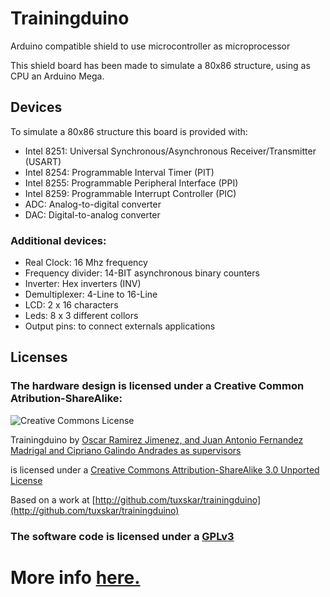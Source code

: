 # Trainingduino

Arduino compatible shield to use microcontroller as microprocessor

This shield board has been made to simulate a 80x86 structure, using as CPU an Arduino Mega.

## Devices

To simulate a 80x86 structure this board is provided with:
* Intel 8251: Universal Synchronous/Asynchronous Receiver/Transmitter (USART)
* Intel 8254: Programmable Interval Timer (PIT)
* Intel 8255: Programmable Peripheral Interface (PPI)
* Intel 8259: Programmable Interrupt Controller (PIC)
* ADC: Analog-to-digital converter
* DAC: Digital-to-analog converter

### Additional devices:

* Real Clock: 16 Mhz frequency 
* Frequency divider: 14-BIT asynchronous binary counters
* Inverter: Hex inverters (INV)
* Demultiplexer: 4-Line to 16-Line
* LCD: 2 x 16 characters
* Leds: 8 x 3 different collors
* Output pins: to connect externals applications

## Licenses

### The hardware design is licensed under a Creative Common Atribution-ShareAlike:
![Creative Commons License](http://i.creativecommons.org/l/by-sa/3.0/88x31.png)

Trainingduino by [Oscar Ramirez Jimenez, and Juan Antonio Fernandez Madrigal and Cipriano Galindo Andrades as supervisors](http://github.com/tuxskar/trainingduino/wiki)

is licensed under a [Creative Commons Attribution-ShareAlike 3.0 Unported License](http://creativecommons.org/licenses/by-sa/3.0/deed.en_US)

Based on a work at [http://github.com/tuxskar/trainingduino](http://github.com/tuxskar/trainingduino)

### The software code is licensed under a  [GPLv3](http://www.gnu.org/licenses/gpl-3.0.html) 

# <div>More info <a href="http://github.com/tuxskar/trainingduino/wiki">here.</a></div>

